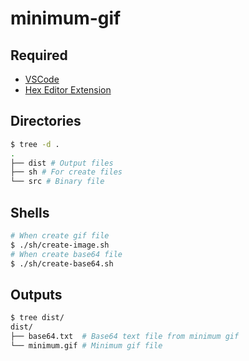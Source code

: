 # minimum-gif

## Required

- [VSCode](https://code.visualstudio.com/)
- [Hex Editor Extension](https://marketplace.visualstudio.com/items?itemName=ms-vscode.hexeditor)

## Directories

```sh
$ tree -d .
.
├── dist # Output files
├── sh # For create files
└── src # Binary file
```

## Shells

```sh
# When create gif file
$ ./sh/create-image.sh
# When create base64 file
$ ./sh/create-base64.sh
```

## Outputs

```sh
$ tree dist/
dist/
├── base64.txt  # Base64 text file from minimum gif
└── minimum.gif # Minimum gif file
```